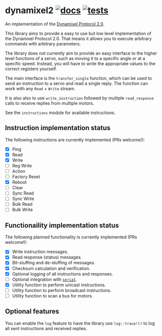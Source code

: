 # dynamixel2 [![docs][docs-badge]][docs] [![tests][tests-badge]][tests]
[docs]: https://docs.rs/dynamixel2/
[tests]: https://github.com/robohouse-delft/dynamixel2-rs/actions?query=workflow%3Atests
[docs-badge]: https://docs.rs/dynamixel2/badge.svg
[tests-badge]: https://github.com/robohouse-delft/dynamixel2-rs/workflows/tests/badge.svg

An implementation of the [Dynamixel Protocol 2.0].

[Dynamixel Protocol 2.0]: https://emanual.robotis.com/docs/en/dxl/protocol2/

This library aims to provide a easy to use but low level implementation of the Dynamixel Protocol 2.0.
That means it allows you to execute arbitrary commands with arbitrary parameters.

The library does not currently aim to provide an easy interface to the higher level functions of a servo,
such as moving it to a specific angle or at a specific speed.
Instead, you will have to write the appropriate values to the correct registers yourself.

The main interface is the `transfer_single` function,
which can be used to send an instruction to a servo and read a single reply.
The function can work with any `Read` + `Write` stream.

It is also also to use `write_instruction` followed by multiple `read_response` calls
to receive replies from multiple motors.

See the `instructions` module for available instructions.

## Instruction implementation status

The following instructions are currently implemented (PRs welcome!):

* [x] Ping
* [x] Read
* [x] Write
* [ ] Reg Write
* [ ] Action
* [ ] Factory Reset
* [x] Reboot
* [ ] Clear
* [ ] Sync Read
* [ ] Sync Write
* [ ] Bulk Read
* [ ] Bulk Write

## Functionaility implementation status

The following planned functionality is currently implemented (PRs welcome!):
* [x] Write instruction messages.
* [x] Read response (status) messages.
* [x] Bit-stuffing and de-stuffing of messages.
* [x] Checksum calculation and verification.
* [x] Optional logging of all instructions and responses.
* [ ] Optional integration with [`serial`](https://docs.rs/serial).
* [x] Utility function to perform unicast instructions.
* [ ] Utility function to perform broadcast instructions.
* [ ] Utility function to scan a bus for motors.

## Optional features

You can enable the `log` feature to have the library use `log::trace!()` to log all sent instructions and received replies.
